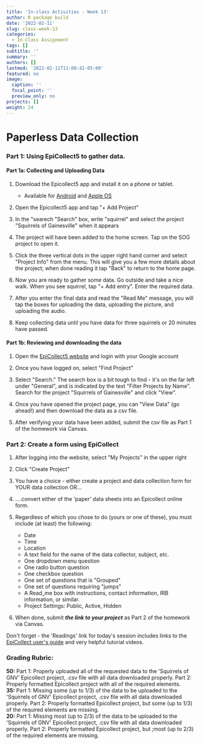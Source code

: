 ```yaml
---
title: 'In-class Activities - Week 13'
author: R package build
date: '2022-02-11'
slug: class-week-13
categories:
  - In-Class Assignment
tags: []
subtitle: ''
summary: ''
authors: []
lastmod: '2022-02-11T11:00:42-05:00'
featured: no
image:
  caption: ''
  focal_point: ''
  preview_only: no
projects: []
weight: 24
---
```


# Paperless Data Collection

### Part 1: Using EpiCollect5 to gather data.

#### Part 1a: Collecting and Uploading Data

1. Download the Epicollect5 app and install it on a phone or tablet.

    * Available for [Android](https://play.google.com/store/apps/details?id=uk.ac.imperial.epicollect.five&hl=en_US&gl=US) and [Apple OS](https://apps.apple.com/us/app/epicollect5/id1183858199)

2. Open the Epicollect5 app and tap  "+ Add Project"

3. In the "searech "Search" box, write "squirrel" and select the project "Squirrels of Gainesville" when it appears

4. The project will have been added to the home screen. Tap on the SOG project to open it.

5. Click the three vertical dots in the upper right hand corner and select "Project Info" from the menu. This will give you a few more details about the project; when done reading it tap "Back" to return to the home page.

6. Now you are ready to gather some data. Go outside and take a nice walk. When you see squirrel, tap "+ Add entry". Enter the required data.  

7. After you enter the final data and read the "Read Me" message, you will tap the boxes for uploading the data, uploading the picture, and uploading the audio. 

7. Keep collecting data until you have data for three squirrels or 20 minutes have passed. 

#### Part 1b: Reviewing and downloading the data

1. Open the [EpiCollect5 website](https://five.epicollect.net/) and login with your Google account

2. Once you have logged on, select "Find Project"

3. Select "Search." The search box is a bit tough to find - it's on the far left under "General", and is indicated by the text "Filter Projects by Name". Search for the project "Squirrels of Gainesville" and click "View".

4. Once you have opened the project page, you can "View Data" (go ahead!) and then download the data as a csv file.

5. After verifying your data have been added, submit the csv file as Part 1 of the homework via Canvas.

### Part 2: Create a form using EpiCollect

1. After logging into the website, select "My Projects" in the upper right  

2. Click "Create Project"

3. You have a choice - either create a project and data collection form for YOUR data collection OR...

4. ....convert either of the 'paper' data sheets into an Epicollect online form.

5. Regardless of which you chose to do (yours or one of these), you must include (at least) the following:

    * Date
    * Time 
    * Location
    * A text field for the name of the data collector, subject, etc.
    * One dropdown menu question
    * One radio button question
    * One checkbox question
    * One set of questions that is "Grouped"
    * One set of questions requiring "jumps"
    * A Read_me box with instructions, contact information, IRB information, or similar.
    * Project Settings: Public, Active, Hidden
    

5. When done, submit **_the link to your project_** as Part 2 of the homework via Canvas. 

Don't forget - the 'Readings' link for today's session includes links to the [EpiCollect user's guide](https://docs.epicollect.net/) and very helpful tutorial videos.

### Grading Rubric: 

**50:** Part 1: Properly uploaded all of the requested data to the 'Squirrels of GNV' Epicollect project, .csv file with all data downloaded properly. Part 2: Properly formatted Epicollect project with all of the required elements.   
**35:** Part 1: Missing some (up to 1/3) of the data to be uploaded to the 'Squirrels of GNV' Epicollect project, .csv file with all data downloaded properly. Part 2: Properly formatted Epicollect project, but some (up to 1/3) of the required elements are missing.   
**20:** Part 1: Missing most (up to 2/3) of the data to be uploaded to the 'Squirrels of GNV' Epicollect project, .csv file with all data downloaded properly. Part 2: Properly formatted Epicollect project, but ;most (up to 2/3) of the required elements are missing.   

